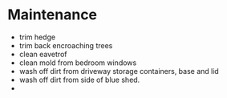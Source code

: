 # Maintenance
 - trim hedge 
 - trim back encroaching trees
 - clean eavetrof
 - clean mold from bedroom windows 
 - wash off dirt from driveway storage containers, base and lid
 - wash off dirt from side of blue shed. 
 -
